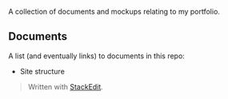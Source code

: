 A collection of documents and mockups relating to my portfolio.

## Documents ##
A list (and eventually links) to documents in this repo:

 - Site structure

> Written with [StackEdit](https://stackedit.io/).